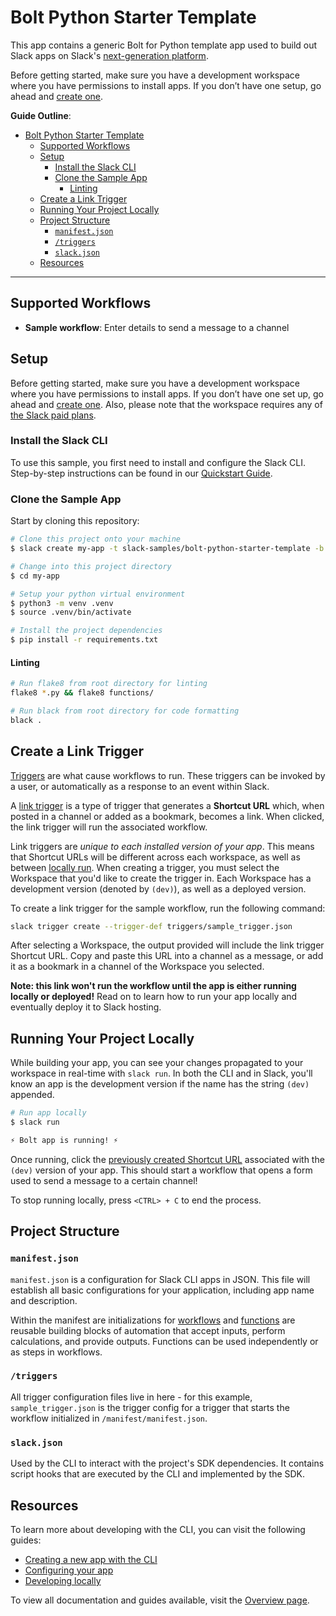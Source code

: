 
# Bolt Python Starter Template

This app contains a generic Bolt for Python template app used to build out Slack apps on Slack's
[next-generation platform](https://api.slack.com/future).

Before getting started, make sure you have a development workspace where you have permissions to install apps. If you don’t have one setup, go ahead and [create one](https://slack.com/create).

**Guide Outline**:

- [Bolt Python Starter Template ](#bolt-python-starter-template)
  - [Supported Workflows](#supported-workflows)
  - [Setup](#setup)
    - [Install the Slack CLI](#install-the-slack-cli)
    - [Clone the Sample App](#clone-the-sample-app)
      - [Linting](#linting)
  - [Create a Link Trigger](#create-a-link-trigger)
  - [Running Your Project Locally](#running-your-project-locally)
  - [Project Structure](#project-structure)
    - [`manifest.json`](#manifest.json)
    - [`/triggers`](#triggers)
    - [`slack.json`](#slack.json)
  - [Resources](#resources)

---

## Supported Workflows

- **Sample workflow**: Enter details to send a message to a channel

## Setup

Before getting started, make sure you have a development workspace where you
have permissions to install apps. If you don’t have one set up, go ahead and
[create one](https://slack.com/create). Also, please note that the workspace
requires any of [the Slack paid plans](https://slack.com/pricing).

### Install the Slack CLI

To use this sample, you first need to install and configure the Slack CLI.
Step-by-step instructions can be found in our
[Quickstart Guide](https://api.slack.com/future/quickstart).

### Clone the Sample App

Start by cloning this repository:

```zsh
# Clone this project onto your machine
$ slack create my-app -t slack-samples/bolt-python-starter-template -b future

# Change into this project directory
$ cd my-app

# Setup your python virtual environment
$ python3 -m venv .venv
$ source .venv/bin/activate

# Install the project dependencies
$ pip install -r requirements.txt
```

#### Linting

```zsh
# Run flake8 from root directory for linting
flake8 *.py && flake8 functions/

# Run black from root directory for code formatting
black .
```

## Create a Link Trigger

[Triggers](https://api.slack.com/future/triggers) are what cause workflows to
run. These triggers can be invoked by a user, or automatically as a response to
an event within Slack.

A [link trigger](https://api.slack.com/future/triggers/link) is a type of
trigger that generates a **Shortcut URL** which, when posted in a channel or
added as a bookmark, becomes a link. When clicked, the link trigger will run the
associated workflow.

Link triggers are _unique to each installed version of your app_. This means
that Shortcut URLs will be different across each workspace, as well as between
[locally run](#running-your-project-locally). When creating a trigger, you must select
the Workspace that you'd like to create the trigger in. Each Workspace has a
development version (denoted by `(dev)`), as well as a deployed version.

To create a link trigger for the sample workflow, run the following
command:

```zsh
slack trigger create --trigger-def triggers/sample_trigger.json
```

After selecting a Workspace, the output provided will include the link trigger
Shortcut URL. Copy and paste this URL into a channel as a message, or add it as
a bookmark in a channel of the Workspace you selected.

**Note: this link won't run the workflow until the app is either running locally
or deployed!** Read on to learn how to run your app locally and eventually
deploy it to Slack hosting.

## Running Your Project Locally

While building your app, you can see your changes propagated to your workspace
in real-time with `slack run`. In both the CLI and in Slack, you'll know an app
is the development version if the name has the string `(dev)` appended.

```zsh
# Run app locally
$ slack run

⚡️ Bolt app is running! ⚡️
```

Once running, click the
[previously created Shortcut URL](#create-a-link-trigger) associated with the
`(dev)` version of your app. This should start a workflow that opens a form used
to send a message to a certain channel!

To stop running locally, press `<CTRL> + C` to end the process.

## Project Structure

### `manifest.json`

`manifest.json` is a configuration for Slack CLI apps in JSON. This file will
establish all basic configurations for your application, including app name
and description.

Within the manifest are initializations for [workflows](https://api.slack.com/future/workflows) and [functions](https://api.slack.com/future/functions) are reusable building blocks
of automation that accept inputs, perform calculations, and provide outputs.
Functions can be used independently or as steps in workflows.

### `/triggers`

All trigger configuration files live in here - for this example,
`sample_trigger.json` is the trigger config for a trigger that starts the workflow
 initialized in `/manifest/manifest.json`.

### `slack.json`

Used by the CLI to interact with the project's SDK dependencies. It contains
script hooks that are executed by the CLI and implemented by the SDK.


## Resources

To learn more about developing with the CLI, you can visit the following guides:

- [Creating a new app with the CLI](https://api.slack.com/future/create)
- [Configuring your app](https://api.slack.com/future/manifest)
- [Developing locally](https://api.slack.com/future/run)

To view all documentation and guides available, visit the
[Overview page](https://api.slack.com/future/overview).

